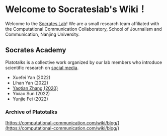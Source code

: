 # Welcome to Socrateslab's Wiki！

Welcome to the [Socrates Lab](https://github.com/socrateslab)! We are a small research team affiliated with the Computational Communication Collaboratory, School of Journalism and Communication, Nanjing University.

## Socrates Academy

Platotalks is a collective work organized by our lab members who introduce scientific research on [social media](https://www.douban.com/group/socratesacademy/). 

- Xuefei Yan (2022)
- Lihan Yan (2022)
- [Yaotian Zhang (2020)](https://yaotianzhang.github.io/)
- Yixiao Sun (2022)
- Yunjie Fei (2022)


### Archive of Platotalks

[https://computational-communication.com/wiki/blog/](https://computational-communication.com/wiki/blog/)



